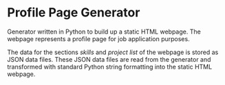 # Profile Page Generator

Generator written in Python to build up a static HTML webpage.
The webpage represents a profile page for job application purposes.

The data for the sections *skills* and *project list* of the webpage
is stored as JSON data files. These JSON data files are read from the
generator and transformed with standard Python string formatting
into the static HTML webpage.


